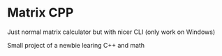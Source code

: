 # Matrix CPP
Just normal matrix calculator but with nicer CLI (only work on Windows)

Small project of a newbie learing C++ and math
